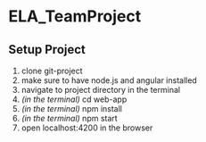 # ELA_TeamProject

## Setup Project

1. clone git-project
2. make sure to have node.js and angular installed
3. navigate to project directory in the terminal
4. *(in the terminal)* cd web-app
5. *(in the terminal)* npm install 
6. *(in the terminal)* npm start
7. open localhost:4200 in the browser
